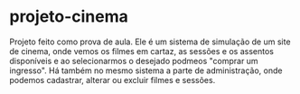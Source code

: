 # projeto-cinema
Projeto feito como prova de aula. Ele é um sistema de simulação de um site de cinema, onde vemos os 
filmes em cartaz, as sessões e os assentos disponíveis e ao selecionarmos o desejado podmeos "comprar 
um ingresso". Há também no mesmo sistema a parte de administração, onde podemos cadastrar, alterar ou 
excluir filmes e sessões.  
